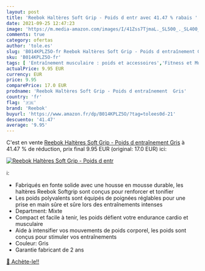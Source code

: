 ```yaml
---
layout: post
title: 'Reebok Haltères Soft Grip - Poids d entr avec 41.47 % rabais '
date: 2021-09-25 12:47:23
image: 'https://m.media-amazon.com/images/I/41Zss7TjmaL._SL500_._SL400_.jpg'
comments: true
category: ofertas
author: 'tole.es'
slug: 'B014KPLZ5O-fr Reebok Haltères Soft Grip - Poids d entraînement Gris'
sku: 'B014KPLZ5O-fr'
tags: [ 'Entraînement musculaire : poids et accessoires','Fitness et Musculation','Haltères','Musculation','Sports et Loisirs','reebok', ]
actualPrice: 9.95 EUR
currency: EUR
price: 9.95
comparePrice: 17.0 EUR
prodname: 'Reebok Haltères Soft Grip - Poids d entraînement  Gris'
country: 'fr'
flag: '🇫🇷'
brand: 'Reebok'
buyurl: 'https://www.amazon.fr/dp/B014KPLZ5O/?tag=tolees0d-21'
descuento: '41.47'
average: '9.95'
---
```


C'est en vente [Reebok Haltères Soft Grip - Poids d entraînement  Gris](https://www.amazon.fr/dp/B014KPLZ5O/?tag=tolees0d-21)  à  41.47 % de réduction, prix final  9.95 EUR (original: 17.0 EUR) ici:

[![Reebok Haltères Soft Grip - Poids d entr](https://m.media-amazon.com/images/I/41Zss7TjmaL._SL500_._SL400_.jpg)](https://www.amazon.fr/dp/B014KPLZ5O/?tag=tolees0d-21)

ℹ️:

- Fabriqués en fonte solide avec une housse en mousse durable, les haltères Reebok Softgrip sont conçus pour renforcer et tonifier
- Les poids polyvalents sont équipés de poignées réglables pour une prise en main sûre et sûre lors des entraînements intenses
- Department: Mixte
- Compact et facile à tenir, les poids défient votre endurance cardio et musculaire
- Aide à intensifier vos mouvements de poids corporel, les poids sont conçus pour stimuler vos entraînements
- Couleur: Gris
- Garantie fabricant de 2 ans

[🛒 Achète-le!!](https://www.amazon.fr/dp/B014KPLZ5O/?tag=tolees0d-21)
